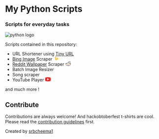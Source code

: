# My Python Scripts
### Scripts for everyday tasks

![python logo](https://www.python.org/static/community_logos/python-powered-w-200x80.png)

Scripts contained in this repository:
- URL Shortener using [Tiny URL](http://tinyurl.com)
- [Bing Image](https://www.bing.com/images/) Scraper  ![Bing Icon](/Icons/bingIcon.png "Bing Icon")
- [Reddit Wallpaper](https://www.reddit.com/r/wallpapers/) Scraper  ![Reddit Icon](/Icons/redditIcon.png "Reddit Icon")
- Batch Image Resizer
- Song scraper
- YouTube Player  ![YouTube Player Icon](/Icons/youTubeIcon.png "YouTube Player")

and much more !

## Contribute

Contributions are always welcome! And hackobtoberfest t-shirts are cool.
Please read the [contribution guidelines](CONTRIBUTING.md) first.


Created by [srbcheema1](https://github.com/srbcheema1)
